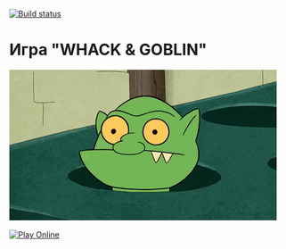 [![Build status](https://ci.appveyor.com/api/projects/status/02lcadjqbvknvwx8?svg=true)](https://ci.appveyor.com/project/Niklles/whack-and-goblin)

# Игра "WHACK & GOBLIN"

![Демонстрация игры "Whack and Goblin"](public/pic/GracefulMiniatureBustard-small.gif)

[![Play Online](https://img.shields.io/badge/Play-Online-brightgreen?style=for-the-badge)](https://Niklles.github.io/whack-and-goblin/)